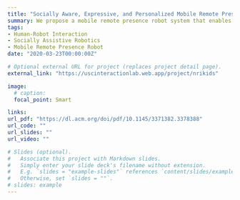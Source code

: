 ```yaml
---
title: "Socially Aware, Expressive, and Personalized Mobile Remote Presence: Co-Robots as Gateways to Access to K-12 In-School Education"
summary: We propose a mobile remote presence robot system that enables children who cannot go to school in person for social and medical reasons to access in-school education.
tags:
- Human-Robot Interaction
- Socially Assistive Robotics
- Mobile Remote Presence Robot
date: "2020-03-23T00:00:00Z"

# Optional external URL for project (replaces project detail page).
external_link: "https://uscinteractionlab.web.app/project/nrikids"

image:
  # caption: 
  focal_point: Smart

links:
url_pdf: "https://dl.acm.org/doi/pdf/10.1145/3371382.3378388"
url_code: ""
url_slides: ""
url_video: ""

# Slides (optional).
#   Associate this project with Markdown slides.
#   Simply enter your slide deck's filename without extension.
#   E.g. `slides = "example-slides"` references `content/slides/example-slides.md`.
#   Otherwise, set `slides = ""`.
# slides: example
---
```

